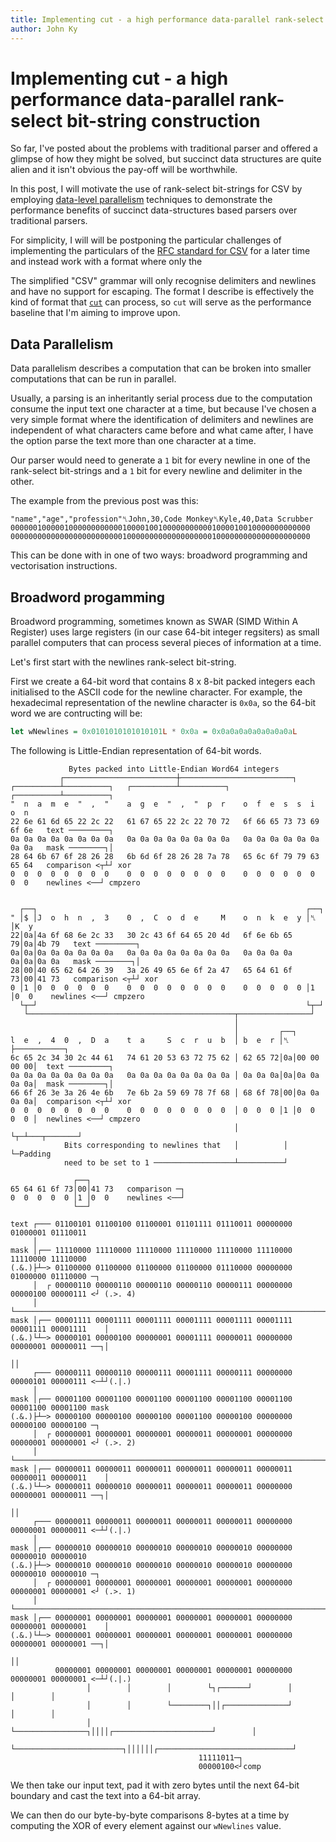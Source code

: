```yaml
---
title: Implementing cut - a high performance data-parallel rank-select bit-string construction
author: John Ky
---
```


# Implementing cut - a high performance data-parallel rank-select bit-string construction

So far, I've posted about the problems with traditional parser and offered a
glimpse of how they might be solved, but succinct data structures are quite
alien and it isn't obvious the pay-off will be worthwhile.

In this post, I will motivate the use of rank-select bit-strings for CSV
by employing
[data-level parallelism](https://en.wikipedia.org/wiki/Data_parallelism)
techniques to demonstrate the performance benefits of succinct
data-structures based parsers over traditional parsers.

For simplicity, I will will be postponing the particular challenges of
implementing the particulars of the
[RFC standard for CSV](https://tools.ietf.org/html/rfc4180) for a later
time and instead work with a format where only the 

The simplified "CSV" grammar will only recognise delimiters and newlines
and have no support for escaping.  The format I describe is effectively
the kind of format that [`cut`](https://en.wikipedia.org/wiki/Cut_(Unix))
can process, so `cut` will serve as the performance baseline that I'm
aiming to improve upon.

## Data Parallelism

Data parallelism describes a computation that can be broken into smaller
computations that can be run in parallel.

Usually, a parsing is an inheritantly serial process due to the computation
consume the input text one character at a time, but because I've chosen
a very simple format where the identification of delimiters and newlines
are independent of what characters came before and what came after, I
have the option parse the text more than one character at a time.

Our parser would need to generate a `1` bit for every newline in one
of the rank-select bit-strings and a `1` bit for every newline and
delimiter in the other.

The example from the previous post was this:

```text
"name","age","profession"␤John,30,Code Monkey␤Kyle,40,Data Scrubber
0000001000001000000000000100001001000000000001000010010000000000000
0000000000000000000000000100000000000000000001000000000000000000000
```

This can be done with in one of two ways: broadword programming and
vectorisation instructions.

## Broadword progamming

Broadword programming, sometimes known as SWAR (SIMD Within A Register)
uses large registers (in our case 64-bit integer regsiters) as small
parallel computers that can process several pieces of information at a
time.

Let's first start with the newlines rank-select bit-string.

First we create a 64-bit word that contains 8 x 8-bit packed integers
each initialised to the ASCII code for the newline character.  For
example, the hexadecimal representation of the newline character is
`0x0a`, so the 64-bit word we are contructing will be:

```haskell
let wNewlines = 0x0101010101010101L * 0x0a = 0x0a0a0a0a0a0a0a0aL
```

The following is Little-Endian representation of 64-bit words.

```text
             Bytes packed into Little-Endian Word64 integers
           ┌─────────────────────────┼─────────────────────────┐
┌──────────┴──────────┐   ┌──────────┴──────────┐   ┌──────────┴──────────┐
"  n  a  m  e  "  ,  "    a  g  e  "  ,  "  p  r    o  f  e  s  s  i  o  n   
22 6e 61 6d 65 22 2c 22   61 67 65 22 2c 22 70 72   6f 66 65 73 73 69 6f 6e   text ─────────┐
0a 0a 0a 0a 0a 0a 0a 0a   0a 0a 0a 0a 0a 0a 0a 0a   0a 0a 0a 0a 0a 0a 0a 0a   mask ────────┐│
28 64 6b 67 6f 28 26 28   6b 6d 6f 28 26 28 7a 78   65 6c 6f 79 79 63 65 64   comparison <┬┴┘ xor
0  0  0  0  0  0  0  0    0  0  0  0  0  0  0  0    0  0  0  0  0  0  0  0    newlines <──┘ cmpzero
                                                                            
                                                                            
  ┌──┐                                                            ┌──┐                        
" │$ │J  o  h  n  ,  3    0  ,  C  o  d  e     M    o  n  k  e  y │␤ │K  y 
22│0a│4a 6f 68 6e 2c 33   30 2c 43 6f 64 65 20 4d   6f 6e 6b 65 79│0a│4b 79   text ─────────┐
0a│0a│0a 0a 0a 0a 0a 0a   0a 0a 0a 0a 0a 0a 0a 0a   0a 0a 0a 0a 0a│0a│0a 0a   mask ────────┐│
28│00│40 65 62 64 26 39   3a 26 49 65 6e 6f 2a 47   65 64 61 6f 73│00│41 73   comparison <┬┴┘ xor
0 │1 │0  0  0  0  0  0    0  0  0  0  0  0  0  0    0  0  0  0  0 │1 │0  0    newlines <──┘ cmpzero
  └┬─┘                                                            └┬─┘  
   └──────────────────────────────────────────────┬────────────────┘
                                                  │                            
                                                  │         ┌──┐               
l  e  ,  4  0  ,  D  a    t  a     S  c  r  u  b  │ b  e  r │␤ ├───────────┐   
6c 65 2c 34 30 2c 44 61   74 61 20 53 63 72 75 62 │ 62 65 72│0a│00 00 00 00│  text ─────────┐
0a 0a 0a 0a 0a 0a 0a 0a   0a 0a 0a 0a 0a 0a 0a 0a │ 0a 0a 0a│0a│0a 0a 0a 0a│  mask ────────┐│
66 6f 26 3e 3a 26 4e 6b   7e 6b 2a 59 69 78 7f 68 │ 68 6f 78│00│0a 0a 0a 0a│  comparison <┬┴┘ xor
0  0  0  0  0  0  0  0    0  0  0  0  0  0  0  0  │ 0  0  0 │1 │0  0  0  0 │  newlines <──┘ cmpzero
                                                  │         └┬─┴───┬───────┘  
            Bits corresponding to newlines that   │          │     └─Padding
            need to be set to 1 ──────────────────┴──────────┘
```

```text
              ┌──┐
65 64 61 6f 73│00│41 73   comparison ─┐
0  0  0  0  0 │1 │0  0    newlines <──┘
              └──┘
```

```text
text ┌─── 01100101 01100100 01100001 01101111 01110011 00000000 01000001 01110011
     │                                                                           
mask │┌── 11110000 11110000 11110000 11110000 11110000 11110000 11110000 11110000
(.&.)├┴─> 01100000 01100000 01100000 01100000 01110000 00000000 01000000 01110000 ─┐    
     │  ┌ 00000110 00000110 00000110 00000110 00000111 00000000 00000100 00000111 <┘ (.>. 4)
     │  └────────────────────────────────────────────────────────────────────────────┐
mask │┌── 00001111 00001111 00001111 00001111 00001111 00001111 00001111 00001111    │
(.&.)└┴─> 00000101 00000100 00000001 00001111 00000011 00000000 00000001 00000011 ──┐│
                                                                                    ││
     ┌─── 00000111 00000110 00000111 00001111 00000111 00000000 00000101 00000111 <─┴┘(.|.)
     │                                                                             
mask │┌── 00001100 00001100 00001100 00001100 00001100 00001100 00001100 00001100 mask 
(.&.)├┴─> 00000100 00000100 00000100 00001100 00000100 00000000 00000100 00000100 ─┐    
     │  ┌ 00000001 00000001 00000001 00000011 00000001 00000000 00000001 00000001 <┘ (.>. 2)
     │  └────────────────────────────────────────────────────────────────────────────┐
mask │┌── 00000011 00000011 00000011 00000011 00000011 00000011 00000011 00000011    │
(.&.)└┴─> 00000011 00000010 00000011 00000011 00000011 00000000 00000001 00000011 ──┐│
                                                                                    ││
     ┌─── 00000011 00000011 00000011 00000011 00000011 00000000 00000001 00000011 <─┴┘(.|.)
     │                                                                            
mask │┌── 00000010 00000010 00000010 00000010 00000010 00000000 00000010 00000010 
(.&.)├┴─> 00000010 00000010 00000010 00000010 00000010 00000000 00000010 00000010 ─┐    
     │  ┌ 00000001 00000001 00000001 00000001 00000001 00000000 00000001 00000001 <┘ (.>. 1)
     │  └────────────────────────────────────────────────────────────────────────────┐
mask │┌── 00000001 00000001 00000001 00000001 00000001 00000000 00000001 00000001    │
(.&.)└┴─> 00000001 00000001 00000001 00000001 00000001 00000000 00000001 00000001 ──┐│
                                                                                    ││
          00000001 00000001 00000001 00000001 00000001 00000000 00000001 00000001 <─┴┘(.|.)
                 │        │        │        └┐┌──────┘        │        │        │
                 │        │        └────────┐││┌──────────────┘        │        │
                 │        └────────────────┐││││┌──────────────────────┘        │
                 └────────────────────────┐││││││┌──────────────────────────────┘
                                          11111011─┐
                                          00000100<┘comp
```


We then take our input text, pad it with zero bytes until the next
64-bit boundary and cast the text into a 64-bit array.

We can then do our byte-by-byte comparisons 8-bytes at a time by
computing the XOR of every element against our `wNewlines` value.

